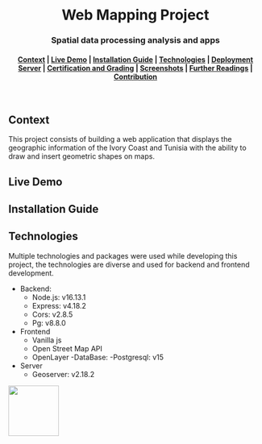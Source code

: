<h1 align="center">
  <br>
  Web Mapping Project
</h1>
<h3 align="center">
  Spatial data processing analysis and apps
</h3>
<div align="center">
  <h4>
    <a href="#Context">Context</a> |
    <a href="#Live-Demo">Live Demo</a> |
    <a href="#Installation-Guide">Installation Guide</a> |
    <a href="#Technologies">Technologies</a> |
    <a href="#Deployment-Server">Deployment Server</a> |
    <a href="#Certification-and-Grading">Certification and Grading</a> |
   <a href="#Screenshots">Screenshots</a> |
    <a href="#Further-Readings">Further Readings</a> |
    <a href="#Contribution">Contribution</a>
  </h4>
</div>
<br>

## Context
This project consists of building a web application that displays the geographic information of the Ivory Coast and Tunisia with the ability to draw and insert geometric shapes on maps.
## Live Demo

## Installation Guide

## Technologies
Multiple technologies and packages were used while developing this project, the technologies are diverse and used for backend and frontend development.
- Backend:
  - Node.js: v16.13.1
  - Express: v4.18.2
  - Cors: v2.8.5
  - Pg: v8.8.0
- Frontend
  - Vanilla js
  - Open Street Map API
  - OpenLayer
-DataBase:
  -Postgresql: v15
- Server
  - Geoserver: v2.18.2

<a href="https://github.com/GhaziXX/Home-Automation-using-CoT/graphs/contributors">
  <img src="https://contrib.rocks/image?repo=GhaziXX/Home-Automation-using-CoT" width=100/>
</a>

